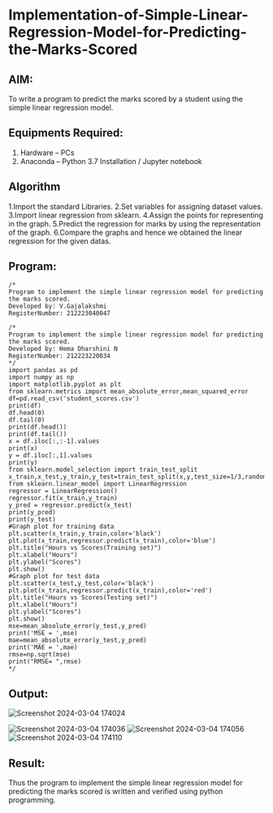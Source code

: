 # Implementation-of-Simple-Linear-Regression-Model-for-Predicting-the-Marks-Scored

## AIM:
To write a program to predict the marks scored by a student using the simple linear regression model.

## Equipments Required:
1. Hardware – PCs
2. Anaconda – Python 3.7 Installation / Jupyter notebook

## Algorithm
1.Import the standard Libraries.
2.Set variables for assigning dataset values.
3.Import linear regression from sklearn.
4.Assign the points for representing in the graph.
5.Predict the regression for marks by using the representation of the graph.
6.Compare the graphs and hence we obtained the linear regression for the given datas. 

## Program:
```
/*
Program to implement the simple linear regression model for predicting the marks scored.
Developed by: V.Gajalakshmi
RegisterNumber: 212223040047

/*
Program to implement the simple linear regression model for predicting the marks scored.
Developed by: Hema Dharshini N
RegisterNumber: 212223220034 
*/
import pandas as pd
import numpy as np
import matplotlib.pyplot as plt
from sklearn.metrics import mean_absolute_error,mean_squared_error
df=pd.read_csv('student_scores.csv')
print(df)
df.head(0)
df.tail(0)
print(df.head())
print(df.tail())
x = df.iloc[:,:-1].values
print(x)
y = df.iloc[:,1].values
print(y)
from sklearn.model_selection import train_test_split
x_train,x_test,y_train,y_test=train_test_split(x,y,test_size=1/3,random_state=0)
from sklearn.linear_model import LinearRegression
regressor = LinearRegression()
regressor.fit(x_train,y_train)
y_pred = regressor.predict(x_test)
print(y_pred)
print(y_test)
#Graph plot for training data
plt.scatter(x_train,y_train,color='black')
plt.plot(x_train,regressor.predict(x_train),color='blue')
plt.title("Hours vs Scores(Training set)")
plt.xlabel("Hours")
plt.ylabel("Scores")
plt.show()
#Graph plot for test data
plt.scatter(x_test,y_test,color='black')
plt.plot(x_train,regressor.predict(x_train),color='red')
plt.title("Hours vs Scores(Testing set)")
plt.xlabel("Hours")
plt.ylabel("Scores")
plt.show()
mse=mean_absolute_error(y_test,y_pred)
print('MSE = ',mse)
mae=mean_absolute_error(y_test,y_pred)
print('MAE = ',mae)
rmse=np.sqrt(mse)
print("RMSE= ",rmse) 
*/
```

## Output:

![Screenshot 2024-03-04 174024](https://github.com/Gajalakshmivelmurugan/Implementation-of-Simple-Linear-Regression-Model-for-Predicting-the-Marks-Scored/assets/144871940/ef31fa59-6293-4402-90f0-6d61c7de8529)

![Screenshot 2024-03-04 174036](https://github.com/Gajalakshmivelmurugan/Implementation-of-Simple-Linear-Regression-Model-for-Predicting-the-Marks-Scored/assets/144871940/c2e8cfb3-e82f-4f96-99a4-7643e0fbd051)
![Screenshot 2024-03-04 174056](https://github.com/Gajalakshmivelmurugan/Implementation-of-Simple-Linear-Regression-Model-for-Predicting-the-Marks-Scored/assets/144871940/55ecc405-b10b-4ae0-a809-8537eeb11fa9)
![Screenshot 2024-03-04 174110](https://github.com/Gajalakshmivelmurugan/Implementation-of-Simple-Linear-Regression-Model-for-Predicting-the-Marks-Scored/assets/144871940/3815d668-7933-48e8-99b6-510051997135)


## Result:
Thus the program to implement the simple linear regression model for predicting the marks scored is written and verified using python programming.
